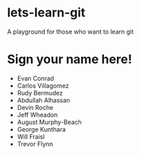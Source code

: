 # lets-learn-git
A playground for those who want to learn git

# Sign your name here!
- Evan Conrad 
- Carlos Villagomez
- Rudy Bermudez
- Abdullah Alhassan
- Devin Roche
- Jeff Wheadon
- August Murphy-Beach
- George Kunthara
- Will Fraisl 
- Trevor Flynn
